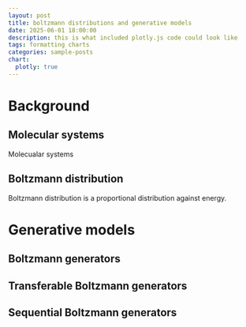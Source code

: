 ```yaml
---
layout: post
title: boltzmann distributions and generative models
date: 2025-06-01 18:00:00
description: this is what included plotly.js code could look like
tags: formatting charts
categories: sample-posts
chart:
  plotly: true
---
```


# Background

## Molecular systems
Molecualar systems 

## Boltzmann distribution

Boltzmann distribution is a proportional distribution against energy.


# Generative models


## Boltzmann generators


## Transferable Boltzmann generators


## Sequential Boltzmann generators